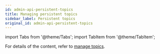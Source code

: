 ```yaml
---
id: admin-api-persistent-topics
title: Managing persistent topics
sidebar_label: Persistent topics
original_id: admin-api-persistent-topics
---
```


import Tabs from '@theme/Tabs';
import TabItem from '@theme/TabItem';


For details of the content, refer to [manage topics](admin-api-topics).
